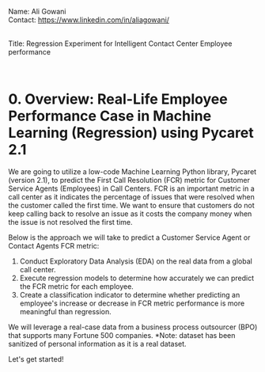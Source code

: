 Name: Ali Gowani <br>
Contact: https://www.linkedin.com/in/aliagowani/<br><br>

Title: Regression Experiment for Intelligent Contact Center Employee performance<br>

<br>

# 0. Overview: Real-Life Employee Performance Case in Machine Learning (Regression) using Pycaret 2.1

We are going to utilize a low-code Machine Learning Python library, Pycaret (version 2.1), to predict the First Call Resolution (FCR) metric for Customer Service Agents (Employees) in Call Centers. FCR is an important metric in a call center as it indicates the percentage of issues that were resolved when the customer called the first time. We want to ensure that customers do not keep calling back to resolve an issue as it costs the company money when the issue is not resolved the first time.

Below is the approach we will take to predict a Customer Service Agent or Contact Agents FCR metric:
<ol>
<li>Conduct Exploratory Data Analysis (EDA) on the real data from a global call center.</li>
<li>Execute regression models to determine how accurately we can predict the FCR metric for each employee.</li>
<li>Create a classification indicator to determine whether predicting an employee's increase or decrease in FCR metric performance is more meaningful than regression.</li>
</ol>

We will leverage a real-case data from a business process outsourcer (BPO) that supports many Fortune 500 companies. *Note: dataset has been sanitized of personal information as it is a real dataset.

Let's get started!
